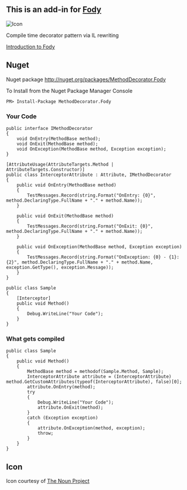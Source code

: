 ## This is an add-in for [Fody](https://github.com/Fody/Fody/) 

![Icon](https://raw.github.com/Fody/MethodDecorator/master/Icons/package_icon.png)

Compile time decorator pattern via IL rewriting

[Introduction to Fody](http://github.com/Fody/Fody/wiki/SampleUsage)

## Nuget

Nuget package http://nuget.org/packages/MethodDecorator.Fody 

To Install from the Nuget Package Manager Console 
    
    PM> Install-Package MethodDecorator.Fody
    
### Your Code

	public interface IMethodDecorator
	{
	    void OnEntry(MethodBase method);
	    void OnExit(MethodBase method);
	    void OnException(MethodBase method, Exception exception);
	}

	[AttributeUsage(AttributeTargets.Method | AttributeTargets.Constructor)]
	public class InterceptorAttribute : Attribute, IMethodDecorator
	{
	    public void OnEntry(MethodBase method)
	    {
	        TestMessages.Record(string.Format("OnEntry: {0}", method.DeclaringType.FullName + "." + method.Name));
	    }
	
	    public void OnExit(MethodBase method)
	    {
	        TestMessages.Record(string.Format("OnExit: {0}", method.DeclaringType.FullName + "." + method.Name));
	    }
	
	    public void OnException(MethodBase method, Exception exception)
	    {
	        TestMessages.Record(string.Format("OnException: {0} - {1}: {2}", method.DeclaringType.FullName + "." + method.Name, exception.GetType(), exception.Message));
	    }
	}
	
	public class Sample
	{
		[Interceptor]
		public void Method()
		{
		    Debug.WriteLine("Your Code");
		}
	}

### What gets compiled
	
	public class Sample
	{
		public void Method()
		{
		    MethodBase method = methodof(Sample.Method, Sample);
		    InterceptorAttribute attribute = (InterceptorAttribute) method.GetCustomAttributes(typeof(InterceptorAttribute), false)[0];
		    attribute.OnEntry(method);
		    try
		    {
		        Debug.WriteLine("Your Code");
		        attribute.OnExit(method);
		    }
		    catch (Exception exception)
		    {
		        attribute.OnException(method, exception);
		        throw;
		    }
		}
	}

## Icon

Icon courtesy of [The Noun Project](http://thenounproject.com)



